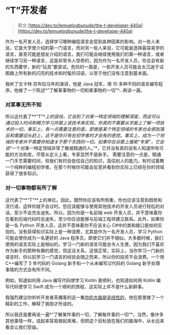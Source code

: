 # “T”开发者

> 原文:[https://dev.to/lemuelogbunude/the-t-developer-440a](https://dev.to/lemuelogbunude/the-t-developer-440a)

作为一名开发人员，选择学习哪种编程语言会受到各种因素的影响。对一些人来说，它是大学里介绍的第一门语言，而对另一些人来说，它可能是选择最容易学的语言，甚至可能是朋友介绍的语言。我们可能会继续使用我们的第一种语言，或者继续学习另一种语言，这是非常令人惊奇的，因为作为一名开发人员，你总会有新的东西要学，新的“玩具”要尝试。危险的一面是，一些开发人员可能会太沉迷于试图跟上所有新的闪亮的技术和时髦的词语，以至于他们没有注意到基本面。

我听了文卡特·苏布拉马年的演讲，他是 Java 冠军，用 10 多种不同的语言编写程序。他做了一个陈述*“了解某事物的一切和某事物的一切”*...再读一遍。

### [](#knowing-everything-about-something)对某事无所不知

所以这代表了**“T”**上的竖线，它谈到了对某一特定领域的理解深度，而这可以通过投入时间和精力学习并跟上该技术来实现。你真的不需要从字面上了解一项技术的一切，事实上，有一点需要注意的是，即使是某个特定领域的专家也会感到落后和需要迎头赶上，这不是你只有在初学者时才会有的感觉。事实上，成为一个领域的专家并不需要你知道关于那个东西的一切。如果你在谷歌上搜索“专家”，它会说*“一个对某一特定领域非常了解或精通的人。”*，它并没有真的说有人知道所有可能的方法和库，尽管从定义上看，专家显然不是新手。
需要注意的一点是，精通一门手艺需要时间，但我们有时会低估自己的知识，高估别人的能力。有时试着教一个纯粹的编程初学者，在那个时候你可能会反思并看到你实际上已经在你的领域获得了很多知识。

### [](#knowing-something-about-everything)对一切事物都有所了解

这代表了**“T”**上的单杠。因此，既然你应该有所侧重，你也应该注意到趋势和流行语，这样你就不会过时。您应该能够与使用其他技术的开发人员进行轻松的对话，至少不会完全迷失。所以，因为你是一名前端 web 开发人员，并不意味着你在看到后端代码时会迷失，至少你应该能够与后端工程师建立联系。此外，如果你是一名 Python 开发人员，这并不意味着你不应该关心 C#中的类和接口是如何实现的。没有获得知识实际上是一种浪费，尤其是作为一名开发人员，学习 Python 可能会使你成为一名更好的 Java 程序员，即使它们并不相似。大多数时候，我们使用的语言实际上是相似的。学习一门新的语言可能会令人生畏，因为我们不喜欢作为新手的那种有趣的感觉，但这没关系，这很正常，实际上，当你学习一门新的语言时，你以前学习一门语言的经验会随之而来，所以你的投资不会浪费。一个用 C++编写了 5 年代码的 Golang 新手和一个从未编写过代码的 Golang 新手处理事情的方式会有所不同。

例如，知道如何用 Java 编写代码使学习 Kotlin 更顺利，也知道如何用 Kotlin 编写代码使学习 Swift 成为一个顺利的旅程，这实际上并不是什么新鲜事。

我强烈建议你听听开发者茶播客的这一集[你的大脑是非线性的](https://developertea.simplecast.fm/604fd80d)，他在那里做了一个精彩的工作，解释了我刚才所说的。

所以我还是要再说一遍*“了解某件事的一切，了解每件事的一切”*，当然，像许多其他事情一样，说起来容易做起来难，但把这个目标放在我们的脑海中，从长远来看会让我们受益。